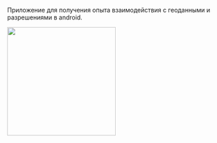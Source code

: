 Приложение для получения опыта взаимодействия с геоданными и разрешениями в android. 

<img src="https://github.com/user-attachments/assets/78f031d7-cd0a-4949-befe-859f1860b18a" width="250" />

